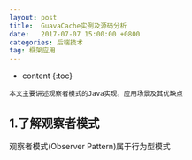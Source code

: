 ```yaml
---
layout: post
title:  GuavaCache实例及源码分析
date:   2017-07-07 15:00:00 +0800
categories: 后端技术
tag: 框架应用
---
```


* content
{:toc}



`本文主要讲述观察者模式的Java实现，应用场景及其优缺点`

## 1.了解观察者模式

观察者模式(Observer Pattern)属于行为型模式